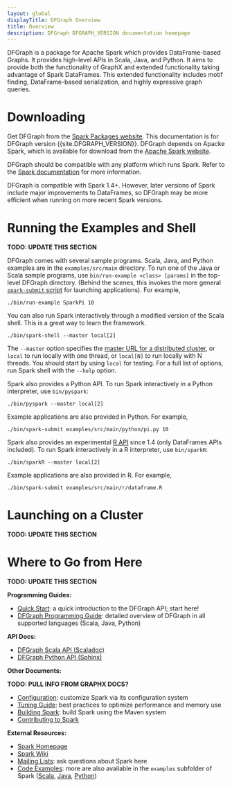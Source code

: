 ```yaml
---
layout: global
displayTitle: DFGraph Overview
title: Overview
description: DFGraph DFGRAPH_VERSION documentation homepage
---
```


DFGraph is a package for Apache Spark which provides DataFrame-based Graphs.
It provides high-level APIs in Scala, Java, and Python.
It aims to provide both the functionality of GraphX and extended functionality taking advantage
of Spark DataFrames.  This extended functionality includes motif finding, DataFrame-based
serialization, and highly expressive graph queries.

# Downloading

Get DFGraph from the [Spark Packages website](http://spark-packages.org).
This documentation is for DFGraph version {{site.DFGRAPH_VERSION}}.
DFGraph depends on Apacke Spark, which is available for download from the
[Apache Spark website](http://spark.apache.org).

DFGraph should be compatible with any platform which runs Spark.
Refer to the [Spark documentation](http://spark.apache.org/docs/latest) for more information.

DFGraph is compatible with Spark 1.4+.  However, later versions of Spark include major improvements
to DataFrames, so DFGraph may be more efficient when running on more recent Spark versions.

# Running the Examples and Shell

**TODO: UPDATE THIS SECTION**

DFGraph comes with several sample programs.  Scala, Java, and Python examples are in the
`examples/src/main` directory. To run one of the Java or Scala sample programs, use
`bin/run-example <class> [params]` in the top-level DFGraph directory. (Behind the scenes, this
invokes the more general
[`spark-submit` script](submitting-applications.html) for
launching applications). For example,

    ./bin/run-example SparkPi 10

You can also run Spark interactively through a modified version of the Scala shell. This is a
great way to learn the framework.

    ./bin/spark-shell --master local[2]

The `--master` option specifies the
[master URL for a distributed cluster](submitting-applications.html#master-urls), or `local` to run
locally with one thread, or `local[N]` to run locally with N threads. You should start by using
`local` for testing. For a full list of options, run Spark shell with the `--help` option.

Spark also provides a Python API. To run Spark interactively in a Python interpreter, use
`bin/pyspark`:

    ./bin/pyspark --master local[2]

Example applications are also provided in Python. For example,

    ./bin/spark-submit examples/src/main/python/pi.py 10

Spark also provides an experimental [R API](sparkr.html) since 1.4 (only DataFrames APIs included).
To run Spark interactively in a R interpreter, use `bin/sparkR`:

    ./bin/sparkR --master local[2]

Example applications are also provided in R. For example,
    
    ./bin/spark-submit examples/src/main/r/dataframe.R

# Launching on a Cluster

**TODO: UPDATE THIS SECTION**


# Where to Go from Here

**TODO: UPDATE THIS SECTION**

**Programming Guides:**

* [Quick Start](quick-start.html): a quick introduction to the DFGraph API; start here!
* [DFGraph Programming Guide](programming-guide.html): detailed overview of DFGraph
  in all supported languages (Scala, Java, Python)

**API Docs:**

* [DFGraph Scala API (Scaladoc)](api/scala/index.html#com.databricks.dfgraph.package)
* [DFGraph Python API (Sphinx)](api/python/index.html)

**Other Documents:**

**TODO: PULL INFO FROM GRAPHX DOCS?**

* [Configuration](configuration.html): customize Spark via its configuration system
* [Tuning Guide](tuning.html): best practices to optimize performance and memory use
* [Building Spark](building-spark.html): build Spark using the Maven system
* [Contributing to Spark](https://cwiki.apache.org/confluence/display/SPARK/Contributing+to+Spark)

**External Resources:**

* [Spark Homepage](http://spark.apache.org)
* [Spark Wiki](https://cwiki.apache.org/confluence/display/SPARK)
* [Mailing Lists](http://spark.apache.org/mailing-lists.html): ask questions about Spark here
* [Code Examples](http://spark.apache.org/examples.html): more are also available in the `examples` subfolder of Spark ([Scala]({{site.SPARK_GITHUB_URL}}/tree/master/examples/src/main/scala/org/apache/spark/examples),
 [Java]({{site.SPARK_GITHUB_URL}}/tree/master/examples/src/main/java/org/apache/spark/examples),
 [Python]({{site.SPARK_GITHUB_URL}}/tree/master/examples/src/main/python))
